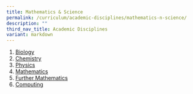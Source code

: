 ```yaml
---
title: Mathematics & Science
permalink: /curriculum/academic-disciplines/mathematics-n-science/
description: ""
third_nav_title: Academic Disciplines
variant: markdown
---
```

<ol>
<li><a href="/curriculum/academic-disciplines/mathematics-n-science/biology" target="">Biology</a></li>
<li><a href="/curriculum/academic-disciplines/mathematics-n-science/chemistry" target="">Chemistry</a></li>
<li><a href="/curriculum/academic-disciplines/mathematics-n-science/physics" target="">Physics</a></li>
<li><a href="/curriculum/academic-disciplines/mathematics-n-science/mathematics" target="">Mathematics</a></li>
<li><a href="/curriculum/academic-disciplines/mathematics-and-science/furthermath/" target="">Further Mathematics</a></li>
<li><a href="/curriculum/academic-disciplines/mathematics-and-science/computing/" target="">Computing</a></li>
</ol>